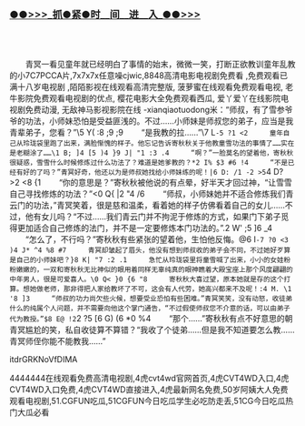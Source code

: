 </br>

<h3 class="heading-element" style="font-size:1.25em;font-weight:var(--base-text-weight-semibold, 600);color:#1F2328;font-family:-apple-system, BlinkMacSystemFont, &quot;background-color:#FFFFFF;">
	<a href="https://github.k596.com/Hzvod.html">●●&gt;&gt;&gt;_抓●紧●时__间__进__入_●●&gt;&gt;&gt;</a></h3>
</br>

</br>



　　青冥一看见童年就已经明白了事情的始末，微微一笑，打断正欲教训童年乱教的小7C7PCCA片,7x7x7x任意噪cjwic,8848高清电影电视剧免费看 ,免费观看已满十八岁电视剧 ,陌陌影视在线观看高清完整版, 菠萝蜜在线观看免费观看电视, 老牛影院免费观看电视剧的优点, 樱花电影大全免费观看西瓜, 爱丫爱丫在线影院电视剧免费动漫, 无敌神马影视影院在线 -xianqiaotuodong米：“师叔，有了雪参爷爷的功法，小师妹恐怕是受益匪浅的。不过……小师妹是师叔您的弟子，应当是我青辈弟子，您看？”\5 Y( :8 ;9 ;9 
　　“是我教的拉……”\7 L` -5 ?1 <2 
　　童年自己从玲珑袋里跑了出来，满脸惭愧的样子。他忘记告诉寄秋秋关于他教童雪功法的事情了……实在是老糊涂了……\1 B; ]4 [5 )4 }9 J| "1 :3 .4 
　　“啊？”一脸莫名的望着他，寄秋秋很疑惑，雪雪什么时候修炼过什么功法了？难道是她爹教的？*2 I% $3 #6 !4 
　　“不是已经有好的了吗？”青冥好奇，他还以为是师叔她找给小师妹练的呢！|6 D: /1 -2 >5 `4 D? >2 <8 {1 
　　“你的意思是？”寄秋秋被他说的有点晕，好半天才回过神，“让雪雪自己寻找修炼的功法？”<0 Q{ |2 "4 /6 
　　“师叔，小师妹她并不适合修炼我们青云门的功法，”青冥笑着，很是慈和温柔，看着她的样子仿佛看着自己的女儿……不过，他有女儿吗？“不过……我们青云门并不拘泥于修炼的方式，如果门下弟子觅得更加适合自己修炼的法门，并不是一定要修炼本门功法的。”.2 W' ;5 ]6 _4 
　　“怎么了，不行吗？”寄秋秋有些紧张的望着他，生怕他反悔。@6 I` -7 ?0 <3 )4 J* ^4 %8 #7 
　　青冥却皱起了眉头，他没有想到师叔收的弟子会不同，不过她好歹算是自己的小师妹吧？}8 K| "7 :2 .1 
　　急忙从玲珑袋里将童雪喊了出来，小小的女娃粉粉嫩嫩的，一双和寄秋秋无比神似的眼用着同样无辜纯真的眼神瞧着大殿宝座上那个风度翩翩的中年男人，很是可爱喜人。\0 Q< }0 {6 "8 
　　寄秋秋大喜过望，原本她就是存的这个打算。想她做老师，那非得把人家给教坏了不可，这会有人代劳，她高兴都来不及呢！:4 M. \1 '8 ]3 
　　“师叔的功力尚欠些火候，想要受业恐怕有些困难。”青冥笑笑，没有动怒，收徒弟什么的纯属个人问题，并不需要向他这个掌门通告，“不过假使师叔您不介意的话，可以由弟子代为教授。”$8 E@ !2 `2 ?5 [6 G) (6 *0 %4 
　　“那个……”寄秋秋有点不好意思的朝青冥尴尬的笑，私自收徒算不算错？“我收了个徒弟……但是我不知道要怎么教……青冥师侄你能不能教我……”


itdrGRKNoVfDIMA


4444444在线观看免费高清电视剧,4虎cvt4wd官网首页,4虎CVT4WD入口,4虎CVT4WD入口免费,4虎CVT4WD直接进入,4虎最新网名免费,50岁阿姨大人免费观看电视剧,51.CGFUN吃瓜,51CGFUN今日吃瓜学生必吃防走丢,51CG今日吃瓜热门大瓜必看
